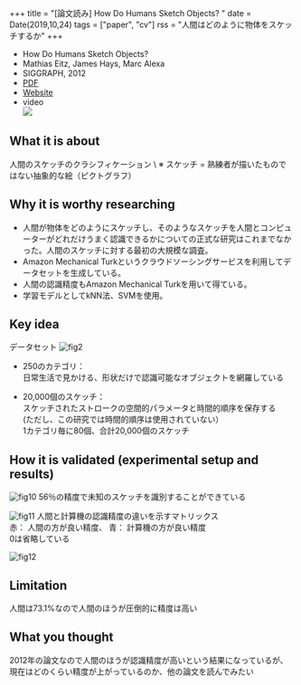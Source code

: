 +++
title = "[論文読み] How Do Humans Sketch Objects? "
date = Date(2019,10,24)
tags = ["paper", "cv"]
rss = "人間はどのように物体をスケッチするか"
+++

* How Do Humans Sketch Objects? 
* Mathias Eitz, James Hays, Marc Alexa
* SIGGRAPH, 2012
* [PDF](http://cybertron.cg.tu-berlin.de/eitz/pdf/2012_siggraph_classifysketch.pdf)
* [Website](http://cybertron.cg.tu-berlin.de/eitz/projects/classifysketch/)
* video  
[![](https://img.youtube.com/vi/zMzprmtJ6Ck/0.jpg)](https://www.youtube.com/watch?v=zMzprmtJ6Ck)

## What it is about
人間のスケッチのクラシフィケーション \\
※ スケッチ = 熟練者が描いたものではない抽象的な絵（ピクトグラフ）

## Why it is worthy researching

 - 人間が物体をどのようにスケッチし、そのようなスケッチを人間とコンピューターがどれだけうまく認識できるかについての正式な研究はこれまでなかった。人間のスケッチに対する最初の大規模な調査。
 - Amazon Mechanical Turkというクラウドソーシングサービスを利用してデータセットを生成している。
 - 人間の認識精度もAmazon Mechanical Turkを用いて得ている。
 - 学習モデルとしてkNN法、SVMを使用。

## Key idea
データセット
![fig2](https://user-images.githubusercontent.com/38322494/67061239-b1b1fc00-f19a-11e9-8c71-0e01dcb36a78.png)
 - 250のカテゴリ：  
 日常生活で見かける、形状だけで認識可能なオブジェクトを網羅している  

 - 20,000個のスケッチ：  
 スケッチされたストロークの空間的パラメータと時間的順序を保存する  
 (ただし、この研究では時間的順序は使用されていない）  
 1カテゴリ毎に80個、合計20,000個のスケッチ


## How it is validated (experimental setup and results)
![fig10](https://user-images.githubusercontent.com/38322494/67063550-22a8e200-f1a2-11e9-8161-1bc80112fc35.png)
56％の精度で未知のスケッチを識別することができている

![fig11](https://user-images.githubusercontent.com/38322494/67061287-d3ab7e80-f19a-11e9-9b80-f15c48fd6528.png)
人間と計算機の認識精度の違いを示すマトリックス  
赤： 人間の方が良い精度、 青： 計算機の方が良い精度  
0は省略している

![fig12](https://user-images.githubusercontent.com/38322494/67061303-db6b2300-f19a-11e9-910c-78fec2eeb13a.png)


## Limitation
人間は73.1%なので人間のほうが圧倒的に精度は高い

## What you thought
2012年の論文なので人間のほうが認識精度が高いという結果になっているが、現在はどのくらい精度が上がっているのか、他の論文を読んでみたい

